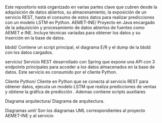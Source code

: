 Este repositorio está organizado en varias partes clave que cubren desde la adquisición de datos abiertos, su almacenamiento, la exposición de un servicio REST, hasta el consumo de estos datos para realizar predicciones con un modelo LSTM en Python.
AEMET-INE/
Proyecto en Java encargado de la adquisición y procesamiento de datos abiertos de fuentes como AEMET e INE. Incluye técnicas variadas para obtener los datos y su inserción en la base de datos.

bbdd/
Contiene un script principal, el diagrama E/R y el dump de la bbdd con los datos cargados.

servicio/
Servicio REST desarrollado con Spring que expone una API con 3 endpoints principales para acceder a los datos almacenados en la base de datos. Este servicio es consumido por el cliente Python.

Cliente Python/
Cliente en Python que se conecta al servicio REST para obtener datos, ejecuta un modelo LSTM que realiza predicciones de ventas y obtiene la gráfica de predicción . Ademas contiene scripts auxiliares

Diagrama arquitectura/
Diagrama de arquitectura.

Diagramas uml/
Son los diagramas UML correspondientes al proyecto AEMET-INE y al servicio
